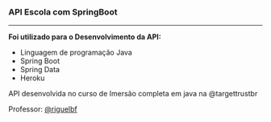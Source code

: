 ### API Escola com SpringBoot

------------

**Foi utilizado para o Desenvolvimento da API:**
- Linguagem de programação Java
- Spring Boot
- Spring Data
- Heroku 

API desenvolvida no curso de Imersão completa em java na @targettrustbr

Professor: [@riguelbf](https://github.com/riguelbf "@riguelbf")
